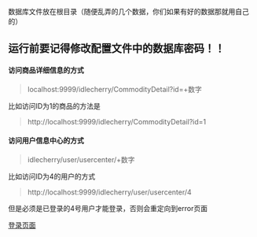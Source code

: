 数据库文件放在根目录（随便乱弄的几个数据，你们如果有好的数据那就用自己的）
## 运行前要记得修改配置文件中的数据库密码！！

#### 访问商品详细信息的方式
> localhost:9999/idlecherry/CommodityDetail?id=+数字

比如访问ID为1的商品的方法是
> http://localhost:9999/idlecherry/CommodityDetail?id=1

#### 访问用户信息中心的方式
> idlecherry/user/usercenter/+数字

比如访问ID为4的用户的方式
>  http://localhost:9999/idlecherry/user/usercenter/4

但是必须是已登录的4号用户才能登录，否则会重定向到error页面

[登录页面](http://localhost:9999/idlecherry/login)